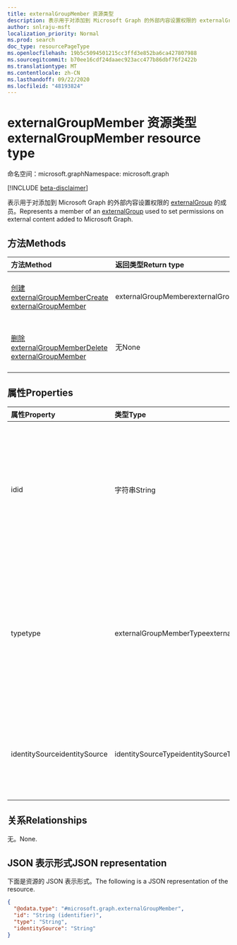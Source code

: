```yaml
---
title: externalGroupMember 资源类型
description: 表示用于对添加到 Microsoft Graph 的外部内容设置权限的 externalGroup 的成员。
author: snlraju-msft
localization_priority: Normal
ms.prod: search
doc_type: resourcePageType
ms.openlocfilehash: 19b5c5094501215cc3ffd3e852ba6ca427807988
ms.sourcegitcommit: b70ee16cdf24daaec923acc477b86dbf76f2422b
ms.translationtype: MT
ms.contentlocale: zh-CN
ms.lasthandoff: 09/22/2020
ms.locfileid: "48193824"
---
```

# <a name="externalgroupmember-resource-type"></a><span data-ttu-id="f0afc-103">externalGroupMember 资源类型</span><span class="sxs-lookup"><span data-stu-id="f0afc-103">externalGroupMember resource type</span></span>

<span data-ttu-id="f0afc-104">命名空间：microsoft.graph</span><span class="sxs-lookup"><span data-stu-id="f0afc-104">Namespace: microsoft.graph</span></span>

[!INCLUDE [beta-disclaimer](../../includes/beta-disclaimer.md)]

<span data-ttu-id="f0afc-105">表示用于对添加到 Microsoft Graph 的外部内容设置权限的 [externalGroup](externalgroup.md) 的成员。</span><span class="sxs-lookup"><span data-stu-id="f0afc-105">Represents a member of an [externalGroup](externalgroup.md) used to set permissions on external content added to Microsoft Graph.</span></span>

## <a name="methods"></a><span data-ttu-id="f0afc-106">方法</span><span class="sxs-lookup"><span data-stu-id="f0afc-106">Methods</span></span>

| <span data-ttu-id="f0afc-107">方法</span><span class="sxs-lookup"><span data-stu-id="f0afc-107">Method</span></span>                                                              | <span data-ttu-id="f0afc-108">返回类型</span><span class="sxs-lookup"><span data-stu-id="f0afc-108">Return type</span></span>         | <span data-ttu-id="f0afc-109">说明</span><span class="sxs-lookup"><span data-stu-id="f0afc-109">Description</span></span>                              |
|:--------------------------------------------------------------------|:--------------------|:-----------------------------------------|
| [<span data-ttu-id="f0afc-110">创建 externalGroupMember</span><span class="sxs-lookup"><span data-stu-id="f0afc-110">Create externalGroupMember</span></span>](../api/externalgroup-post-members.md) | <span data-ttu-id="f0afc-111">externalGroupMember</span><span class="sxs-lookup"><span data-stu-id="f0afc-111">externalGroupMember</span></span> | <span data-ttu-id="f0afc-112">创建新的 **externalGroupMember** 对象。</span><span class="sxs-lookup"><span data-stu-id="f0afc-112">Create a new **externalGroupMember** object.</span></span> |
| [<span data-ttu-id="f0afc-113">删除 externalGroupMember</span><span class="sxs-lookup"><span data-stu-id="f0afc-113">Delete externalGroupMember</span></span>](../api/externalgroupmember-delete.md)  | <span data-ttu-id="f0afc-114">无</span><span class="sxs-lookup"><span data-stu-id="f0afc-114">None</span></span>                | <span data-ttu-id="f0afc-115">删除 **externalGroupMember** 对象。</span><span class="sxs-lookup"><span data-stu-id="f0afc-115">Delete an **externalGroupMember** object.</span></span>   |

## <a name="properties"></a><span data-ttu-id="f0afc-116">属性</span><span class="sxs-lookup"><span data-stu-id="f0afc-116">Properties</span></span>

| <span data-ttu-id="f0afc-117">属性</span><span class="sxs-lookup"><span data-stu-id="f0afc-117">Property</span></span>       | <span data-ttu-id="f0afc-118">类型</span><span class="sxs-lookup"><span data-stu-id="f0afc-118">Type</span></span>                    | <span data-ttu-id="f0afc-119">说明</span><span class="sxs-lookup"><span data-stu-id="f0afc-119">Description</span></span>                                                          |
|:---------------|:------------------------|:---------------------------------------------------------------------|
| <span data-ttu-id="f0afc-120">id</span><span class="sxs-lookup"><span data-stu-id="f0afc-120">id</span></span>             | <span data-ttu-id="f0afc-121">字符串</span><span class="sxs-lookup"><span data-stu-id="f0afc-121">String</span></span>                  | <span data-ttu-id="f0afc-122">成员的唯一 ID。</span><span class="sxs-lookup"><span data-stu-id="f0afc-122">The unique ID of the member.</span></span> <span data-ttu-id="f0afc-123">当 Azure Active Directory 用户或组以及外部组的 **id** 属性为 **externalGroup** 时，它就是相应的 objectId。</span><span class="sxs-lookup"><span data-stu-id="f0afc-123">It would be the objectId in case of Azure Active Directory users or groups and the **id** property of the **externalGroup** in case of external groups.</span></span>                                    |
| <span data-ttu-id="f0afc-124">type</span><span class="sxs-lookup"><span data-stu-id="f0afc-124">type</span></span>           | <span data-ttu-id="f0afc-125">externalGroupMemberType</span><span class="sxs-lookup"><span data-stu-id="f0afc-125">externalGroupMemberType</span></span> | <span data-ttu-id="f0afc-126">添加到外部组的成员类型。</span><span class="sxs-lookup"><span data-stu-id="f0afc-126">The type of member added to the external group.</span></span> <span data-ttu-id="f0afc-127">可能的值为： `user` 或者 `group` 当 **identitySource** 是 `azureActiveDirectory` `group` **identitySource** 时， `external` 则为。</span><span class="sxs-lookup"><span data-stu-id="f0afc-127">Possible values are: `user` or `group` when the **identitySource** is `azureActiveDirectory` and just `group` when the **identitySource** is `external`.</span></span> |
| <span data-ttu-id="f0afc-128">identitySource</span><span class="sxs-lookup"><span data-stu-id="f0afc-128">identitySource</span></span> | <span data-ttu-id="f0afc-129">identitySourceType</span><span class="sxs-lookup"><span data-stu-id="f0afc-129">identitySourceType</span></span>      | <span data-ttu-id="f0afc-130">成员所属的标识源。</span><span class="sxs-lookup"><span data-stu-id="f0afc-130">The identity source that the member belongs to.</span></span> <span data-ttu-id="f0afc-131">可取值为：`azureActiveDirectory`、`external`。</span><span class="sxs-lookup"><span data-stu-id="f0afc-131">Possible values are: `azureActiveDirectory`, `external`.</span></span>                                                                                         |

## <a name="relationships"></a><span data-ttu-id="f0afc-132">关系</span><span class="sxs-lookup"><span data-stu-id="f0afc-132">Relationships</span></span>

<span data-ttu-id="f0afc-133">无。</span><span class="sxs-lookup"><span data-stu-id="f0afc-133">None.</span></span>

## <a name="json-representation"></a><span data-ttu-id="f0afc-134">JSON 表示形式</span><span class="sxs-lookup"><span data-stu-id="f0afc-134">JSON representation</span></span>

<span data-ttu-id="f0afc-135">下面是资源的 JSON 表示形式。</span><span class="sxs-lookup"><span data-stu-id="f0afc-135">The following is a JSON representation of the resource.</span></span>
<!-- {
  "blockType": "resource",
  "keyProperty": "id",
  "@odata.type": "microsoft.graph.externalGroupMember",
  "baseType": "",
  "openType": false
}
-->

``` json
{
  "@odata.type": "#microsoft.graph.externalGroupMember",
  "id": "String (identifier)",
  "type": "String",
  "identitySource": "String"
}
```
